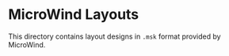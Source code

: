 # MicroWind Layouts

This directory contains layout designs in `.msk` format provided by MicroWind.
